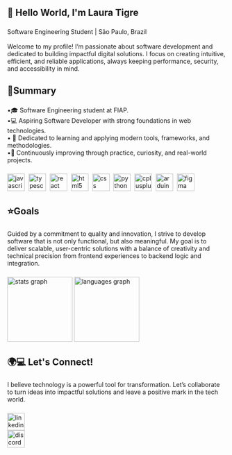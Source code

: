 <h2 align="left">👋 Hello World, I'm Laura Tigre</h2>

###

<p align="left">Software Engineering Student | São Paulo, Brazil<br><br>Welcome to my profile! I’m passionate about software development and dedicated to building impactful digital solutions. I focus on creating intuitive, efficient, and reliable applications, always keeping performance, security, and accessibility in mind.</p>

###

<h2 align="left">📝Summary</h2>

###

<p align="left">•🎓 Software Engineering student at FIAP.<br>•💻 Aspiring Software Developer with strong foundations in web technologies.<br>• 🚀 Dedicated to learning and applying modern tools, frameworks, and methodologies.<br>•🌱 Continuously improving through practice, curiosity, and real-world projects.</p>

###

<div align="left">
  <img src="https://img.shields.io/badge/JavaScript-F7DF1E?logo=javascript&logoColor=black&style=for-the-badge" height="40" alt="javascript logo"  />
  <img width="1" />
  <img src="https://img.shields.io/badge/TypeScript-3178C6?logo=typescript&logoColor=white&style=for-the-badge" height="40" alt="typescript logo"  />
  <img width="1" />
  <img src="https://img.shields.io/badge/React-61DAFB?logo=react&logoColor=black&style=for-the-badge" height="40" alt="react logo"  />
  <img width="1" />
  <img src="https://img.shields.io/badge/HTML5-E34F26?logo=html5&logoColor=white&style=for-the-badge" height="40" alt="html5 logo"  />
  <img width="1" />
  <img src="https://img.shields.io/badge/CSS-1572B6?logo=css&logoColor=white&style=for-the-badge" height="40" alt="css logo"  />
  <img width="1" />
  <img src="https://img.shields.io/badge/Python-3776AB?logo=python&logoColor=white&style=for-the-badge" height="40" alt="python logo"  />
  <img width="1" />
  <img src="https://img.shields.io/badge/C++-00599C?logo=cplusplus&logoColor=white&style=for-the-badge" height="40" alt="cplusplus logo"  />
  <img width="1" />
  <img src="https://img.shields.io/badge/Arduino-00979D?logo=arduino&logoColor=white&style=for-the-badge" height="40" alt="arduino logo"  />
  <img width="1" />
  <img src="https://img.shields.io/badge/Figma-F24E1E?logo=figma&logoColor=white&style=for-the-badge" height="40" alt="figma logo"  />
</div>

###

<h2 align="left">⭐Goals</h2>

###

<p align="left">Guided by a commitment to quality and innovation, I strive to develop software that is not only functional, but also meaningful. My goal is to deliver scalable, user-centric solutions with a balance of creativity and technical precision from frontend experiences to backend logic and integration.</p>

###

<div align="left">
    <img src="https://github-readme-stats.vercel.app/api?username=tigrelau&hide_title=false&hide_rank=false&show_icons=true&include_all_commits=true&count_private=true&disable_animations=false&theme=great-gatsby&locale=en&hide_border=false&order=1" height="150" alt="stats graph"  />
  <img src="https://github-readme-stats.vercel.app/api/top-langs?username=tigrelau&locale=en&hide_title=false&layout=compact&card_width=320&langs_count=5&theme=great-gatsby&hide_border=false&order=2" height="150" alt="languages graph"  />
</div>


###

<h2 align="left">🌍💻 Let's Connect!</h2>

###

<p align="left">I believe technology is a powerful tool for transformation. Let’s collaborate to turn ideas into impactful solutions and leave a positive mark in the tech world.</p>

###

<div align="left">
  <a href="https://www.linkedin.com/in/tigrelau/" target="_blank">
    <img src="https://img.shields.io/static/v1?message=LinkedIn&logo=linkedin&label=&color=0077B5&logoColor=white&labelColor=&style=for-the-badge" height="40" alt="linkedin logo"  />
  </a>
</div>

<div align="left">
  <a href="https://discord.com/users/nabiieo" target="_blank">
    <img src="https://img.shields.io/static/v1?message=Discord&logo=discord&label=&color=7289DA&logoColor=white&labelColor=&style=for-the-badge" height="40" alt="discord logo"  />
  </a>
</div>

###
